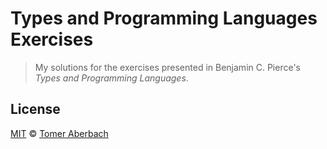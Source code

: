 # Types and Programming Languages Exercises

> My solutions for the exercises presented in Benjamin C. Pierce's *Types and Programming Languages*.

## License

[MIT](https://github.com/TomerAberbach/types-and-programming-languages-exercises/blob/master/license) © [Tomer Aberbach](https://github.com/TomerAberbach)
